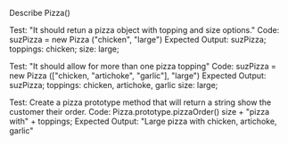Describe Pizza()

Test: "It should retun a pizza object with topping and size options."
Code: suzPizza = new Pizza ("chicken", "large")
Expected Output: suzPizza;
                toppings: chicken;
                size: large;

Test: "It should allow for more than one pizza topping"
Code: suzPizza = new Pizza (["chicken, "artichoke", "garlic"], "large")
Expected Output: suzPizza;
                toppings: chicken, artichoke, garlic
                size: large;

Test: Create a pizza prototype method that will return a string show the customer their order.
Code: Pizza.prototype.pizzaOrder() 
  size + "pizza with" + toppings;
Expected Output: "Large pizza with chicken, artichoke, garlic"
